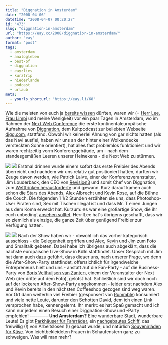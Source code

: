 ```yaml
---
title: "Diggnation in Amsterdam"
date: "2008-04-06"
datetime: "2008-04-07 00:20:27"
id: "473"
slug: "diggnation-in-amsterdam"
url: "https://eay.cc/2008/diggnation-in-amsterdam/"
author: "eay"
format: "post"
tags:
  - amsterdam
  - analogleben
  - best-of
  - diggnation
  - eayzlies
  - kurztrip
  - niederlande
  - podcast
  - urlaub
meta:
  - yourls_shorturl: "https://eay.li/68"
---
```


Wie die meisten von euch ja [bereits wissen](//eay.cc/2008/diggnation-feat-eayz-in-amsterdam/) dürften, waren wir (= [Herr Lee](http://twitter.com/The_McLee), [Frau Limpi](http://spaetz.eayz.net/) und meine Wenigkeit) vor ein paar Tagen in Amsterdam, wo im Rahmen der [Next Web Conference](http://2008.thenextweb.org/) die erste kontinentaleuropäische Aufnahme von [Diggnation](http://revision3.com/diggnation/), dem Kultpodcast zur beliebten Webseite [digg.com](http://www.digg.com/), stattfand. Obwohl wir keinerlei Ahnung von gar nichts hatten (als das Navi ausfiel, haben wir uns an der hinter einer Wolkendecke versteckten Sonne orientiert), hat alles fast problemlos funktioniert und wir waren rechtzeitig vorm Konferenzgebäude, um - nach dem standesgemäßen Leeren unserer Heinekens - die Next Web zu stürmen.

[![](/uploads/2008/diggnation1.jpg)](http://www.flickr.com/photos/eay/2392625709/) [![](/uploads/2008/diggnation2.jpg)](http://www.flickr.com/photos/eay/2392625891/) Erstmal drinnen wurde einem sofort das erste Freibier des Abends überreicht und nachdem wir uns relativ gut positioniert hatten, durften wir Zeuge davon werden, wie Patrick Laive, einer der Konferenzveranstalter, Jim Louderback, den CEO von [Revision3](http://revision3.com/) und somit Chef von Diggnation, zum [Wetttrinken herausforderte](http://www.flickr.com/photos/vannuil/2386401691/) und gewann. Kurz darauf kamen auch schon die Stars des Abends, Alex Albrecht und Kevin Rose, auf die Bühne die Couch. Die folgenden 1 1/2 Stunden erzählten sie uns, dass Photoshop-User Piraten sind, Sex mit Tischen illegal ist und dass Mr. T einen Jungen aus dem Koma erweckt hat. Kurzum: es war eine großartige Show, die ihr euch unbedingt [ansehen solltet](http://revision3.com/diggnation/amsterdamnation2/). Herr Lee hat's übrigens geschafft, dass wir so ziemlich als einzige, die ganze Zeit über genügend Freibier zur Verfügung hatten.

[![](/uploads/2008/diggnation3.jpg)](http://www.flickr.com/photos/eay/2392626959/) [![](/uploads/2008/diggnation4.jpg)](http://www.flickr.com/photos/eay/2393457906/) Nach der Show haben wir - obwohl ich das vorher kategorisch ausschloss - die Gelegenheit ergriffen und [Alex](http://www.flickr.com/photos/eay/2392626571/), [Kevin](http://www.flickr.com/photos/eay/2392626959/) und [Jim](http://www.flickr.com/photos/eay/2393457906/) zum Foto und Smalltalk gebeten. Dabei habe ich übrigens auch abgeklärt, dass die nächste europäische Live-Show in Köln stattfindet. Unser Gespräch mit Jim hat dann auch dazu geführt, dass dieser uns, nach unserer Frage, wo denn die After-Show-Party stattfindet, offensichtlich für irgendwelche Entrepreneurs hielt und uns - anstatt auf die Fan-Party - auf die Business-Party von [Boris Velthuijsen van Zanten](http://www.flickr.com/photos/silvertje/2385231543/), einem der Veranstalter der Next Web (der dritte auf dem Foto), gelotst hat. Schließlich sind wir doch noch auf der lockeren After-Show-Party angekommen - leider erst nachdem Alex und Kevin bereits in den nächsten Coffeeshop gezogen sind weg waren. Vor Ort dann weiterhin viel Freibier (gesponsert von [Rummble](http://www.rummble.com/)) konsumiert und viele nette Leute, darunter den Schotten [David](http://www.digitalbiographer.com/), dem ich einen Link versprochen habe, kennengelernt. Ihr merkt: es hat Spaß gemacht und ich kann nur jedem einen Besuch einer Diggnation-Show und -Party empfehlen! --------- **Und Amsterdam?** Eine wunderbare Stadt, wunderbare Leute! Es gibt [Parkhäuser für Fahrräder](http://www.flickr.com/photos/eay/2392627907/), ein [nachgebautes Schiff](http://www.flickr.com/photos/eay/2392627443/), das freiwillig (!) von Arbeitslosen (!) gebaut wurde, und natürlich [Souvenirläden für Käse](http://www.flickr.com/photos/eay/2393458774/). Von leichtbekleideten Frauen in Schaufenstern ganz zu schweigen. Was will man mehr?
